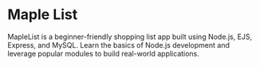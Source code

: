 # Maple List
MapleList is a beginner-friendly shopping list app built using Node.js, EJS, Express, and MySQL. Learn the basics of Node.js development and leverage popular modules to build real-world applications. 
